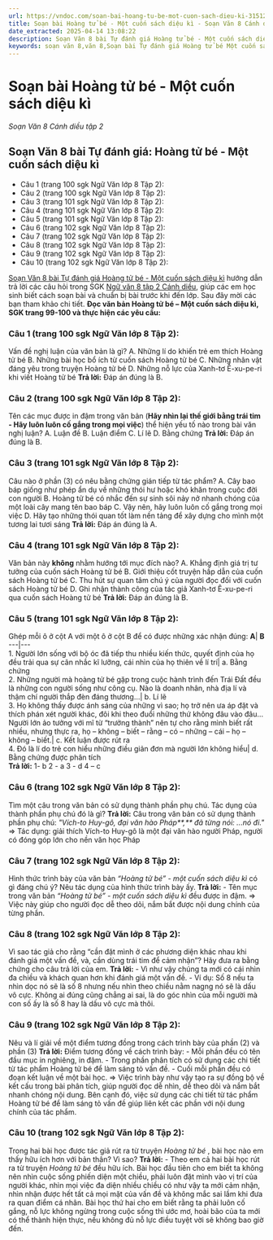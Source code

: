 ```yaml
---
url: https://vndoc.com/soan-bai-hoang-tu-be-mot-cuon-sach-dieu-ki-315124
title: Soạn bài Hoàng tử bé - Một cuốn sách diệu kì - Soạn Văn 8 Cánh diều tập 2 - VnDoc.com
date_extracted: 2025-04-14 13:08:22
description: Soạn Văn 8 bài Tự đánh giá Hoàng tử bé - Một cuốn sách diệu kì là bài soạn mẫu thuộc chương trình Ngữ văn lớp 8, học kì 2. Mời các bạn cùng tham khảo bài soạn để chuẩn bị cho bài học sắp tới của mình.
keywords: soạn văn 8,văn 8,Soạn bài Tự đánh giá Hoàng tử bé Một cuốn sách diệu kì,ngữ văn 8,soan van 8,soạn văn lớp 8,giải văn 8,soạn văn 8 tập 2,soạn văn 8 Tự đánh giá Hoàng tử bé Một cuốn sách diệu kì,soạn Tự đánh giá Hoàng tử bé Một cuốn sách diệu kì,soạn văn 8 cánh diều,văn 8 cánh diều,ngữ văn 8 cánh diều
---
```


# Soạn bài Hoàng tử bé - Một cuốn sách diệu kì
 _Soạn Văn 8 Cánh diều tập 2_
## Soạn Văn 8 bài Tự đánh giá: Hoàng tử bé - Một cuốn sách diệu kì
  * Câu 1 \(trang 100 sgk Ngữ Văn lớp 8 Tập 2\):
  * Câu 2 \(trang 100 sgk Ngữ Văn lớp 8 Tập 2\):
  * Câu 3 \(trang 101 sgk Ngữ Văn lớp 8 Tập 2\):
  * Câu 4 \(trang 101 sgk Ngữ Văn lớp 8 Tập 2\):
  * Câu 5 \(trang 101 sgk Ngữ Văn lớp 8 Tập 2\):
  * Câu 6 \(trang 102 sgk Ngữ Văn lớp 8 Tập 2\):
  * Câu 7 \(trang 102 sgk Ngữ Văn lớp 8 Tập 2\):
  * Câu 8 \(trang 102 sgk Ngữ Văn lớp 8 Tập 2\):
  * Câu 9 \(trang 102 sgk Ngữ Văn lớp 8 Tập 2\):
  * Câu 10 \(trang 102 sgk Ngữ Văn lớp 8 Tập 2\):

[Soạn Văn 8 bài Tự đánh giá Hoàng tử bé - Một cuốn sách diệu kì](<https://vndoc.com/soan-bai-hoang-tu-be-mot-cuon-sach-dieu-ki-315124>) hướng dẫn trả lời các câu hỏi trong SGK [Ngữ văn 8 tập 2 Cánh diều](<https://vndoc.com/ngu-van-8-canh-dieu>), giúp các em học sinh biết cách soạn bài và chuẩn bị bài trước khi đến lớp. Sau đây mời các bạn tham khảo chi tiết.
**Đọc văn bản Hoàng tử bé – Một cuốn sách diệu kì, SGK trang 99-100 và thực hiện các yêu cầu:**
### **Câu 1 \(trang 100 sgk Ngữ Văn lớp 8 Tập 2\):**
Vấn đề nghị luận của văn bản là gì?
A. Những lí do khiến trẻ em thích Hoàng tử bé
B. Những bài học bổ ích từ cuốn sách Hoàng tử bé
C. Những nhân vật đáng yêu trong truyện Hoàng tử bé
D. Những nỗ lực của Xanh-tơ Ê-xu-pe-ri khi viết Hoàng tử bé
**Trả lời:**
Đáp án đúng là B.
### **Câu 2 \(trang 100 sgk Ngữ Văn lớp 8 Tập 2\):**
Tên các mục được in đậm trong văn bản \(**Hãy nhìn lại thế giới bằng trái tim - Hãy luôn luôn cố gắng trong mọi việc**\) thể hiện yếu tố nào trong bài văn nghị luận?
A. Luận đề
B. Luận điểm
C. Lí lẽ
D. Bằng chứng
**Trả lời:**
Đáp án đúng là B.
### **Câu 3 \(trang 101 sgk Ngữ Văn lớp 8 Tập 2\):**
Câu nào ở phần \(3\) có nêu bằng chứng gián tiếp từ tác phẩm?
A. Cây bao báp giống như phép ẩn dụ về những thói hư hoặc khó khăn trong cuộc đời con người
B. Hoàng tử bé có nhắc đến sự sinh sôi nảy nở nhanh chóng của một loài cây mang tên bao báp
C. Vậy nên, hãy luôn luôn cố gắng trong mọi việc
D. Hãy tạo những thói quan tốt làm nền tảng để xây dựng cho mình một tương lai tươi sáng
**Trả lời:**
Đáp án đúng là A.
### **Câu 4 \(trang 101 sgk Ngữ Văn lớp 8 Tập 2\):**
Văn bản này **không** nhằm hướng tới mục đích nào?
A. Khẳng định giá trị tư tưởng của cuốn sách Hoàng tử bé
B. Giới thiệu cốt truyện hấp dẫn của cuốn sách Hoàng tử bé
C. Thu hút sự quan tâm chú ý của người đọc đối với cuốn sách Hoàng tử bé
D. Ghi nhận thành công của tác giả Xanh-tơ Ê-xu-pe-ri qua cuốn sách Hoàng tử bé
**Trả lời:**
Đáp án đúng là B.
### **Câu 5 \(trang 101 sgk Ngữ Văn lớp 8 Tập 2\):**
Ghép mỗi ô ở cột A với một ô ở cột B để có được những xác nhận đúng:
**A**| **B**  
---|---  
1\. Người lớn sống với bộ óc đã tiếp thu nhiều kiến thức, quyết định của họ đều trải qua sự cân nhắc kĩ lưỡng, cái nhìn của họ thiên về lí trí| a. Bằng chứng  
2\. Những người mà hoàng tử bé gặp trong cuộc hành trình đến Trái Đất đều là những con người sống như công cụ. Nào là doanh nhân, nhà địa lí và thậm chí người thắp đèn đáng thương…| b. Lí lẽ  
3\. Họ không thấy được ánh sáng của những vì sao; họ trở nên ưa áp đặt và thích phán xét người khác, đôi khi theo đuổi những thứ không đâu vào đâu… Người lớn ảo tưởng với mĩ từ “trưởng thành” nên tự cho rằng mình biết rất nhiều, nhưng thực ra, họ – không – biết – rằng – có – những – cái – họ – không – biết.| c. Kết luận được rút ra  
4\. Đó là lí do trẻ con hiểu những điều giản đơn mà người lớn không hiểu| d. Bằng chứng được phân tích  
**Trả lời:**
1- b 2 - a 3 - d 4 – c
### **Câu 6 \(trang 102 sgk Ngữ Văn lớp 8 Tập 2\):**
Tìm một câu trong văn bản có sử dụng thành phần phụ chú. Tác dụng của thành phần phụ chú đó là gì?
**Trả lời:**
Câu trong văn bản có sử dụng thành phần phụ chú: _"Vích-to Huy-gô, đại văn hào Pháp**,** đã từng nói: ...nó đi."_
=> Tác dụng: giải thích Vích-to Huy-gô là một đại văn hào người Pháp, người có đóng góp lớn cho nền văn học Pháp
### **Câu 7 \(trang 102 sgk Ngữ Văn lớp 8 Tập 2\):**
Hình thức trình bày của văn bản _“Hoàng tử bé” - một cuốn sách diệu kì_ có gì đáng chú ý? Nêu tác dụng của hình thức trình bày ấy.
**Trả lời:**
\- Tên mục trong văn bản _“Hoàng tử bé” - một cuốn sách diệu kì_ đều được in đậm.
=> Việc này giúp cho người đọc dễ theo dõi, nắm bắt được nội dung chính của từng phần.
### **Câu 8 \(trang 102 sgk Ngữ Văn lớp 8 Tập 2\):**
Vì sao tác giả cho rằng “cần đặt mình ở các phương diện khác nhau khi đánh giá một vấn đề, và, cần dùng trái tim để cảm nhận”? Hãy đưa ra bằng chứng cho câu trả lời của em.
**Trả lời:**
\- Vì như vậy chúng ta mới có cái nhìn đa chiều và khách quan hơn khi đánh giá một vấn đề.
\- Ví dụ: Số 8 nếu ta nhìn dọc nó sẽ là số 8 nhưng nếu nhìn theo chiều nằm nagng nó sẽ là dấu vô cực. Không ai đúng cũng chẳng ai sai, là do góc nhìn của mỗi người mà con số ấy là số 8 hay là dấu vô cực mà thôi.
### **Câu 9 \(trang 102 sgk Ngữ Văn lớp 8 Tập 2\):**
Nêu và lí giải về một điểm tương đồng trong cách trình bày của phần \(2\) và phần \(3\)
**Trả lời:**
Điểm tương đồng về cách trình bày:
\- Mỗi phần đều có tên đầu mục in nghiêng, in đậm.
\- Trong phần phân tích có sử dụng các chi tiết từ tác phẩm Hoàng tử bé để làm sáng tỏ vấn đề.
\- Cuối mỗi phần đều có đoạn kết luận về một bài học.
=> Việc trình bày như vậy tạo ra sự đồng bộ về kết cấu trong bài phân tích, giúp người đọc dễ nhìn, dễ theo dõi và nắm bắt nhanh chóng nội dung. Bên cạnh đó, việc sử dụng các chi tiết từ tác phẩm Hoàng tử bé để làm sáng tỏ vấn đề giúp liên kết các phần với nội dung chính của tác phẩm.
### **Câu 10 \(trang 102 sgk Ngữ Văn lớp 8 Tập 2\):**
Trong hai bài học được tác giả rút ra từ truyện _Hoàng tử bé_ , bài học nào em thấy hữu ích hơn với bản thân? Vì sao?
**Trả lời:**
\- Theo em cả hai bài học rút ra từ truyện _Hoàng tử bé_ đều hữu ích.
Bài học đầu tiên cho em biết ta không nên nhìn cuộc sống phiến diện một chiều, phải luôn đặt mình vào vị trí của người khác, nhìn mọi việc đa diện nhiều chiều có như vậy ta mới cảm nhận, nhìn nhận được hết tất cả mọi mặt của vấn đề và không mắc sai lầm khi đưa ra quan điểm cá nhân.
Bài học thứ hai cho em biết rằng ta phải luôn cố gắng, nỗ lực không ngừng trong cuộc sống thì ước mơ, hoài bão của ta mới có thể thành hiện thực, nếu không đủ nỗ lực điều tuyệt vời sẽ không bao giờ đến.

